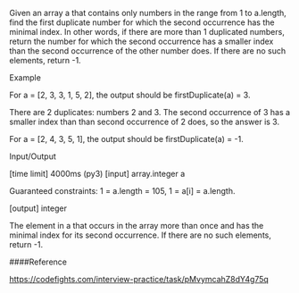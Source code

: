 Given an array a that contains only numbers in the range from 1 to a.length, 
find the first duplicate number for which the second occurrence has the minimal index. 
In other words, if there are more than 1 duplicated numbers, 
return the number for which the second occurrence has a smaller index than the second occurrence of the other number does. 
If there are no such elements, return -1.

Example

For a = [2, 3, 3, 1, 5, 2], the output should be
firstDuplicate(a) = 3.

There are 2 duplicates: numbers 2 and 3. 
The second occurrence of 3 has a smaller index than than second occurrence of 2 does, so the answer is 3.

For a = [2, 4, 3, 5, 1], the output should be
firstDuplicate(a) = -1.

Input/Output

[time limit] 4000ms (py3)
[input] array.integer a

Guaranteed constraints:
1 = a.length = 105,
1 = a[i] = a.length.

[output] integer

The element in a that occurs in the array more than once and has the minimal index for its second occurrence. 
If there are no such elements, return -1.

####Reference

https://codefights.com/interview-practice/task/pMvymcahZ8dY4g75q